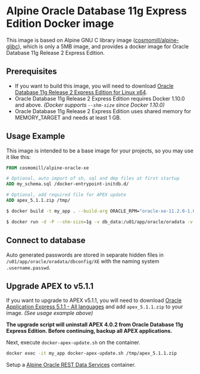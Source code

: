 Alpine Oracle Database 11g Express Edition Docker image
=======================================================

This image is based on Alpine GNU C library image ([cosmomill/alpine-glibc](https://hub.docker.com/r/cosmomill/alpine-glibc/)), which is only a 5MB image, and provides a docker image for Oracle Database 11g Release 2 Express Edition.

Prerequisites
-------------

- If you want to build this image, you will need to download [Oracle Database 11g Release 2 Express Edition for Linux x64](http://www.oracle.com/technetwork/database/database-technologies/express-edition/downloads/index.html).
- Oracle Database 11g Release 2 Express Edition requires Docker 1.10.0 and above. *(Docker supports ```--shm-size``` since Docker 1.10.0)*
- Oracle Database 11g Release 2 Express Edition uses shared memory for MEMORY_TARGET and needs at least 1 GB.

Usage Example
-------------

This image is intended to be a base image for your projects, so you may use it like this:

```Dockerfile
FROM cosmomill/alpine-oracle-xe

# Optional, auto import of sh, sql and dmp files at first startup
ADD my_schema.sql /docker-entrypoint-initdb.d/

# Optional, add required file for APEX update
ADD apex_5.1.1.zip /tmp/
```

```sh
$ docker build -t my_app . --build-arg ORACLE_RPM="oracle-xe-11.2.0-1.0.x86_64.rpm.zip"
```

```sh
$ docker run -d -P --shm-size=1g -v db_data:/u01/app/oracle/oradata -v apex_images:/u01/app/oracle/product/11.2.0/xe/apex/images -p 1521:1521 -p 8080:8080 my_app
```

Connect to database
-------------------

Auto generated passwords are stored in separate hidden files in ```/u01/app/oracle/oradata/dbconfig/XE``` with the naming system ```.username.passwd```.

Upgrade APEX to v5.1.1
----------------------

If you want to upgrade to APEX v5.1.1, you will need to download [Oracle Application Express 5.1.1 - All languages](http://www.oracle.com/technetwork/developer-tools/apex/downloads/index.html) and add ```apex_5.1.1.zip``` to your image. *(See usage example above)*

**The upgrade script will uninstall APEX 4.0.2 from Oracle Database 11g Express Edition. Before continuing, backup all APEX applications.**

Next, execute ```docker-apex-update.sh``` on the container.

```sh
docker exec -it my_app docker-apex-update.sh /tmp/apex_5.1.1.zip
```

Setup a [Alpine Oracle REST Data Services](https://hub.docker.com/r/cosmomill/alpine-ords-apex/) container.
